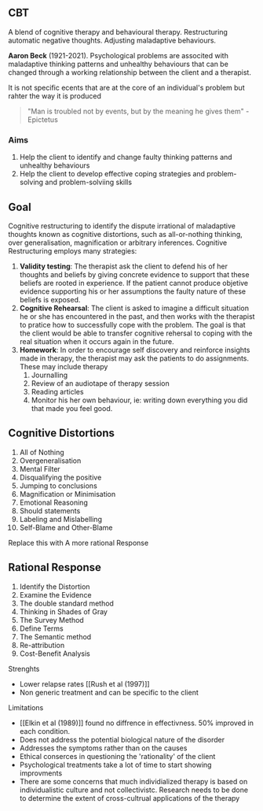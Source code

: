 ## CBT
A blend of cognitive therapy and behavioural therapy. Restructuring automatic negative thoughts. Adjusting maladaptive behaviours. 

**Aaron Beck** (1921-2021). Psychological problems are associted with maladaptive thinking patterns and unhealthy behaviours that can be changed through a working relationship between the client and a therapist. 

It is not specific ecents that are at the core of an individual's problem but rahter the way it is produced 

>"Man is troubled not by events, but by the meaning he gives them" - Epictetus

### Aims
1. Help the client to identify and change faulty thinking patterns and unhealthy behaviours
2. Help the client to develop effective coping strategies and problem-solving and problem-solviing skills

## Goal 
Cognitive restructuring to identify the dispute irrational of maladaptive thoughts known as cognitive distortions, such as all-or-nothing thinking, over generalisation, magnification or arbitrary inferences. Cognitive Restructuring employs many strategies: 

1. **Validity testing**: The therapist ask the client to defend his of her thoughts and beliefs by giving concrete evidence to support that these beliefs are rooted in experience. If the patient cannot produce objetive evidence supporting his or her assumptions the faulty nature of these beliefs is exposed. 
2. **Cognitive Rehearsal**: The client is asked to imagine a difficult situation he or she has encountered in the past, and then works with the therapist to pratice how to successfully cope with the problem. The goal is that the client would be able to transfer cognitive rehersal to coping with the real situation when it occurs again in the future. 
3. **Homework**: In order to encourage self discovery and reinforce insights made in therapy, the therapist may ask the patients to do assignments. These may include therapy 
	1. Journalling
	2. Review of an audiotape of therapy session 
	3. Reading articles 
	4. Monitor his her own behaviour, ie: writing down everything you did that made you feel good.


## Cognitive Distortions 
1. All of Nothing 
2. Overgeneralisation 
3. Mental Filter 
4. Disqualifying the positive 
5. Jumping to conclusions
6. Magnification or Minimisation 
7. Emotional Reasoning 
8. Should statements 
9. Labeling and Mislabelling 
10. Self-Blame and Other-Blame 

Replace this with A more rational Response 

## Rational Response
1. Identify the Distortion
2. Examine the Evidence 
3. The double standard method
4. Thinking in Shades of Gray 
5. The Survey Method 
6. Define Terms 
7. The Semantic method 
8. Re-attribution 
9. Cost-Benefit Analysis

Strenghts 
- Lower relapse rates [[Rush et al (1997)]]
- Non generic treatment and can be specific to the client 

Limitations 
- [[Elkin et al (1989)]] found no diffrence in effectivness. 50% improved in each condition. 
- Does not address the potential biological nature of the disorder 
- Addresses the symptoms rather than on the causes 
- Ethical conserces in questioning the 'rationality' of the client 
- Psychological treatments take a lot of time to start showing improvments 
- There are some concerns that much individialized therapy is based on individualistic culture and not collectivistc. Research needs to be done to determine the extent of cross-cultrual applications of the therapy